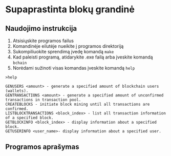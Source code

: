 # Supaprastinta blokų grandinė

## Naudojimo instrukcija

1. Atsisiųskite programos failus
2. Komandinėje eilutėje nueikite į programos direktoriją
3. Sukompiliuokite sprendimą įvedę komandą `make`
4. Kad paleisti programą, atidarykite .exe failą arba įveskite komandą `bchain`
5. Norėdami sužinoti visas komandas įveskite komandą `help`

```
>help

GENUSERS <amount> - generate a specified amount of blockchain users (wallets).
GENTRANSACTIONS <amount> - generate a specified amount of unconfirmed transactions in transaction pool.
CREATEBLOCKS - initiate block mining until all transactions are confirmed.
LISTBLOCKTRANSACTIONS <block_index> - list all transaction information of a specified block.
GETBLOCKINFO <block_index> - display information about a specified block.
GETUSERINFO <user_name>- display information about a specified user.
```

## Programos aprašymas


